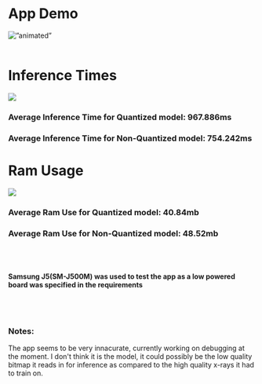<h1>App Demo</h1>

<img src=https://media.giphy.com/media/dBUG6gnTO0rtYwR7GA/giphy.gif alt=”animated” />
</br>
</br>
<h1>Inference Times</h1>
<img src=https://i.ibb.co/Z6WNBrM/Inference-Comparison.png />
<h3>Average Inference Time for Quantized model:	967.886ms </h3>
<h3>Average Inference Time for Non-Quantized model:	754.242ms </h3>

<h1>Ram Usage</h1>
<img src=https://i.ibb.co/wzXLHW5/Ram-Comparison-1.png />
<h3>Average Ram Use for Quantized model: 40.84mb </h3>
<h3>Average Ram Use for Non-Quantized model: 48.52mb </h3>
</br>
</br>
<h4>Samsung J5(SM-J500M) was used to test the app as a low powered board was specified in the requirements</h4>
</br>
</br>
<h3>Notes:</h3>
<p>The app seems to be very innacurate, currently working on debugging at the moment. I don't think it is the model, it could possibly be the low quality bitmap it reads in for inference as compared to the high quality x-rays it had to train on.</p>
